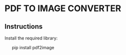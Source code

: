 <h1>PDF TO IMAGE CONVERTER</h1>
<h2>Instructions</h2>
<p>Install the required library:</p>
<ol>pip install pdf2image</ol>
